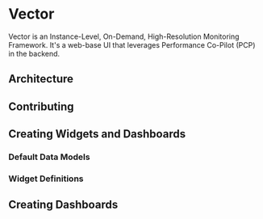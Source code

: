 # Vector

Vector is an Instance-Level, On-Demand, High-Resolution Monitoring Framework. It's a web-base UI that leverages Performance Co-Pilot (PCP) in the backend.

## Architecture

## Contributing

## Creating Widgets and Dashboards

### Default Data Models

### Widget Definitions

## Creating Dashboards
